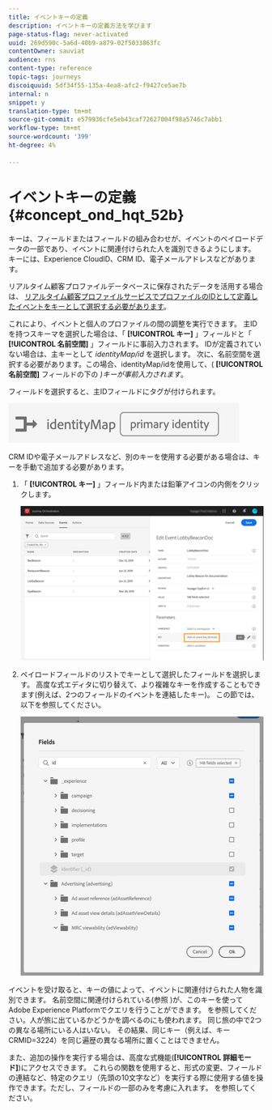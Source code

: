 ```yaml
---
title: イベントキーの定義
description: イベントキーの定義方法を学びます
page-status-flag: never-activated
uuid: 269d590c-5a6d-40b9-a879-02f5033863fc
contentOwner: sauviat
audience: rns
content-type: reference
topic-tags: journeys
discoiquuid: 5df34f55-135a-4ea8-afc2-f9427ce5ae7b
internal: n
snippet: y
translation-type: tm+mt
source-git-commit: e579936cfe5eb43caf72627004f98a5746c7abb1
workflow-type: tm+mt
source-wordcount: '399'
ht-degree: 4%

---
```



# イベントキーの定義 {#concept_ond_hqt_52b}

キーは、フィールドまたはフィールドの組み合わせが、イベントのペイロードデータの一部であり、イベントに関連付けられた人を識別できるようにします。 キーには、Experience CloudID、CRM ID、電子メールアドレスなどがあります。

リアルタイム顧客プロファイルデータベースに保存されたデータを活用する場合は、 [リアルタイム顧客プロファイルサービスでプロファイルのIDとして定義したイベントをキーとして選択する必要があります](https://docs.adobe.com/content/help/ja-JP/experience-platform/profile/home.html)。

これにより、イベントと個人のプロファイルの間の調整を実行できます。 主IDを持つスキーマを選択した場合は、「 **[!UICONTROL キー]** 」フィールドと「 **[!UICONTROL 名前空間]** 」フィールドに事前入力されます。 IDが定義されていない場合は、主キーとして _identityMap/id_ を選択します。 次に、名前空間を選択する必要があります。この場合、identityMap/idを使用して、( **[!UICONTROL 名前空間]** フィールドの下の _)キーが事前入力されます_。

フィールドを選択すると、主IDフィールドにタグが付けられます。

![](../assets/primary-identity.png)

CRM IDや電子メールアドレスなど、別のキーを使用する必要がある場合は、キーを手動で追加する必要があります。

1. 「 **[!UICONTROL キー]** 」フィールド内または鉛筆アイコンの内側をクリックします。

   ![](../assets/journey16.png)

1. ペイロードフィールドのリストでキーとして選択したフィールドを選択します。 高度な式エディタに切り替えて、より複雑なキーを作成することもできます(例えば、2つのフィールドのイベントを連結したキー)。 この節では、以下を参照してください。

   ![](../assets/journey20.png)

イベントを受け取ると、キーの値によって、イベントに関連付けられた人物を識別できます。 名前空間に関連付けられている(参照 [](../event/selecting-the-namespace.md))が、このキーを使ってAdobe Experience Platformでクエリを行うことができます。 [](../building-journeys/about-orchestration-activities.md) を参照してください。人が旅に出ているかどうかを調べるのにも使われます。 同じ旅の中で2つの異なる場所にいる人はいない。 その結果、同じキー（例えば、キーCRMID=3224）を同じ遍歴の異なる場所に置くことはできません。

また、追加の操作を実行する場合は、高度な式機能(**[!UICONTROL 詳細モード]**)にアクセスできます。 これらの関数を使用すると、形式の変更、フィールドの連結など、特定のクエリ（先頭の10文字など）を実行する際に使用する値を操作できます。ただし、フィールドの一部のみを考慮に入れます。 [](../expression/expressionadvanced.md) を参照してください。
